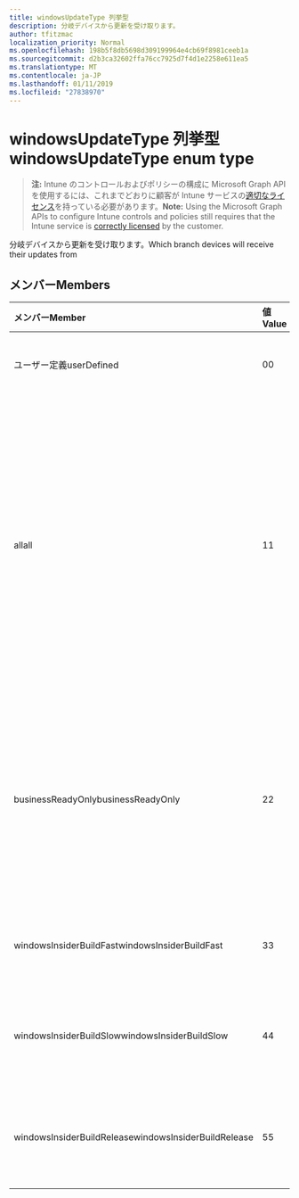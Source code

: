 ```yaml
---
title: windowsUpdateType 列挙型
description: 分岐デバイスから更新を受け取ります。
author: tfitzmac
localization_priority: Normal
ms.openlocfilehash: 198b5f8db5698d309199964e4cb69f8981ceeb1a
ms.sourcegitcommit: d2b3ca32602ffa76cc7925d7f4d1e2258e611ea5
ms.translationtype: MT
ms.contentlocale: ja-JP
ms.lasthandoff: 01/11/2019
ms.locfileid: "27838970"
---
```

# <a name="windowsupdatetype-enum-type"></a><span data-ttu-id="96d83-103">windowsUpdateType 列挙型</span><span class="sxs-lookup"><span data-stu-id="96d83-103">windowsUpdateType enum type</span></span>

> <span data-ttu-id="96d83-104">**注:** Intune のコントロールおよびポリシーの構成に Microsoft Graph API を使用するには、これまでどおりに顧客が Intune サービスの[適切なライセンス](https://go.microsoft.com/fwlink/?linkid=839381)を持っている必要があります。</span><span class="sxs-lookup"><span data-stu-id="96d83-104">**Note:** Using the Microsoft Graph APIs to configure Intune controls and policies still requires that the Intune service is [correctly licensed](https://go.microsoft.com/fwlink/?linkid=839381) by the customer.</span></span>

<span data-ttu-id="96d83-105">分岐デバイスから更新を受け取ります。</span><span class="sxs-lookup"><span data-stu-id="96d83-105">Which branch devices will receive their updates from</span></span>
## <a name="members"></a><span data-ttu-id="96d83-106">メンバー</span><span class="sxs-lookup"><span data-stu-id="96d83-106">Members</span></span>
|<span data-ttu-id="96d83-107">メンバー</span><span class="sxs-lookup"><span data-stu-id="96d83-107">Member</span></span>|<span data-ttu-id="96d83-108">値</span><span class="sxs-lookup"><span data-stu-id="96d83-108">Value</span></span>|<span data-ttu-id="96d83-109">説明</span><span class="sxs-lookup"><span data-stu-id="96d83-109">Description</span></span>|
|:---|:---|:---|
|<span data-ttu-id="96d83-110">ユーザー定義</span><span class="sxs-lookup"><span data-stu-id="96d83-110">userDefined</span></span>|<span data-ttu-id="96d83-111">0</span><span class="sxs-lookup"><span data-stu-id="96d83-111">0</span></span>|<span data-ttu-id="96d83-112">設定するユーザーを許可します。</span><span class="sxs-lookup"><span data-stu-id="96d83-112">Allow the user to set.</span></span>|
|<span data-ttu-id="96d83-113">all</span><span class="sxs-lookup"><span data-stu-id="96d83-113">all</span></span>|<span data-ttu-id="96d83-114">1</span><span class="sxs-lookup"><span data-stu-id="96d83-114">1</span></span>|<span data-ttu-id="96d83-115">半年のチャネル (対象となる)。</span><span class="sxs-lookup"><span data-stu-id="96d83-115">Semi-annual Channel (Targeted).</span></span> <span data-ttu-id="96d83-116">デバイスでは、半年のチャネル (対象) からすべての適用可能な機能の更新を取得します。</span><span class="sxs-lookup"><span data-stu-id="96d83-116">Device gets all applicable feature updates from Semi-annual Channel (Targeted).</span></span>|
|<span data-ttu-id="96d83-117">businessReadyOnly</span><span class="sxs-lookup"><span data-stu-id="96d83-117">businessReadyOnly</span></span>|<span data-ttu-id="96d83-118">2</span><span class="sxs-lookup"><span data-stu-id="96d83-118">2</span></span>|<span data-ttu-id="96d83-119">半年チャンネルです。</span><span class="sxs-lookup"><span data-stu-id="96d83-119">Semi-annual Channel.</span></span> <span data-ttu-id="96d83-120">デバイスは、半年のチャネルからの機能の更新を取得します。</span><span class="sxs-lookup"><span data-stu-id="96d83-120">Device gets feature updates from Semi-annual Channel.</span></span>|
|<span data-ttu-id="96d83-121">windowsInsiderBuildFast</span><span class="sxs-lookup"><span data-stu-id="96d83-121">windowsInsiderBuildFast</span></span>|<span data-ttu-id="96d83-122">3</span><span class="sxs-lookup"><span data-stu-id="96d83-122">3</span></span>|<span data-ttu-id="96d83-123">Windows の内部からのビルド - 高速</span><span class="sxs-lookup"><span data-stu-id="96d83-123">Windows Insider build - Fast</span></span>|
|<span data-ttu-id="96d83-124">windowsInsiderBuildSlow</span><span class="sxs-lookup"><span data-stu-id="96d83-124">windowsInsiderBuildSlow</span></span>|<span data-ttu-id="96d83-125">4</span><span class="sxs-lookup"><span data-stu-id="96d83-125">4</span></span>|<span data-ttu-id="96d83-126">Windows 内部からビルド時間がかかる</span><span class="sxs-lookup"><span data-stu-id="96d83-126">Windows Insider build - Slow</span></span>|
|<span data-ttu-id="96d83-127">windowsInsiderBuildRelease</span><span class="sxs-lookup"><span data-stu-id="96d83-127">windowsInsiderBuildRelease</span></span>|<span data-ttu-id="96d83-128">5</span><span class="sxs-lookup"><span data-stu-id="96d83-128">5</span></span>|<span data-ttu-id="96d83-129">リリース ビルドの Windows の内部から</span><span class="sxs-lookup"><span data-stu-id="96d83-129">Release Windows Insider build</span></span>|




